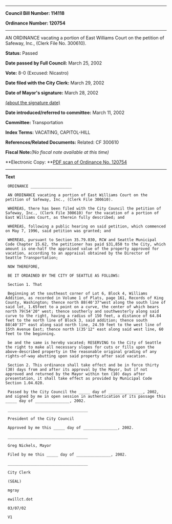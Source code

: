 

********

**Council Bill Number: 114118**
   
**Ordinance Number: 120754**
********

 AN ORDINANCE vacating a portion of East Williams Court on the petition of Safeway, Inc., (Clerk File No. 300610).

**Status:** Passed
   
**Date passed by Full Council:** March 25, 2002
   
**Vote:** 8-0 (Excused: Nicastro)
   
**Date filed with the City Clerk:** March 29, 2002
   
**Date of Mayor's signature:** March 28, 2002
   
[(about the signature date)](/~public/approvaldate.htm)
   
   
   
**Date introduced/referred to committee:** March 11, 2002
   
**Committee:** Transportation
   
   
**Index Terms:** VACATING, CAPITOL-HILL

**References/Related Documents:** Related: CF 300610

**Fiscal Note:**_(No fiscal note available at this time)_

**Electronic Copy: **[PDF scan of Ordinance No. 120754](/~archives/Ordinances/Ord_120754.pdf)

********

**Text**
   
```
 ORDINANCE __________________

 AN ORDINANCE vacating a portion of East Williams Court on the petition of Safeway, Inc., (Clerk File 300610).

 WHEREAS, there has been filed with the City Council the petition of Safeway, Inc., (Clerk File 300610) for the vacation of a portion of East Williams Court, as therein fully described; and

 WHEREAS, following a public hearing on said petition, which commenced on May 7, 1996, said petition was granted; and

 WHEREAS, pursuant to Section 35.79.030, RCW and Seattle Municipal Code Chapter 15.62, the petitioner has paid $31,850 to the City, which amount is one-half the appraised value of the property approved for vacation, according to an appraisal obtained by the Director of Seattle Transportation;

 NOW THEREFORE,

 BE IT ORDAINED BY THE CITY OF SEATTLE AS FOLLOWS:

 Section 1. That

 Beginning at the southeast corner of Lot 6, Block 4, Williams Addition, as recorded in Volume 1 of Plats, page 161, Records of King County, Washington; thence north 88(40'37"west along the south line of said lot, 1.65feet to a point on a curve, the center of which bears north 79(54'20" west; thence southerly and southwesterly along said curve to the right, having a radius of 150 feet, a distance of 64.84 feet to the north line of Block 3, said addition; thence south 88(40'37" east along said north line, 24.59 feet to the west line of 15th Avenue East; thence north 1(35'12" east along said west line, 60 feet to the beginning.

 be and the same is hereby vacated; RESERVING to the City of Seattle the right to make all necessary slopes for cuts or fills upon the above-described property in the reasonable original grading of any rights-of-way abutting upon said property after said vacation.

 Section 2. This ordinance shall take effect and be in force thirty (30) days from and after its approval by the Mayor, but if not approved and returned by the Mayor within ten (10) days after presentation, it shall take effect as provided by Municipal Code Section 1.04.020.

 Passed by the City Council the _____ day of _______________, 2002, and signed by me in open session in authentication of its passage this _____ day of _______________, 2002.

 ___________________________________

 President of the City Council

 Approved by me this _____ day of _______________, 2002.

 ___________________________________

 Greg Nickels, Mayor

 Filed by me this _____ day of _______________, 2002.

 ___________________________________

 City Clerk

 (SEAL)

 mgray

 ewillct.dot

 03/07/02

 V1

```
